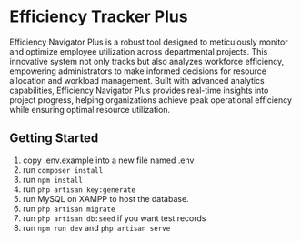 # Efficiency Tracker Plus
Efficiency Navigator Plus is a robust tool designed to meticulously monitor and optimize employee utilization across departmental projects. This innovative system not only tracks but also analyzes workforce efficiency, empowering administrators to make informed decisions for resource allocation and workload management. Built with advanced analytics capabilities, Efficiency Navigator Plus provides real-time insights into project progress, helping organizations achieve peak operational efficiency while ensuring optimal resource utilization.

## Getting Started

1. copy .env.example into a new file named .env
2. run `composer install`
3. run `npm install`
4. run `php artisan key:generate`
5. run MySQL on XAMPP to host the database.
6. run `php artisan migrate`
7. run `php artisan db:seed` if you want test records
8. run `npm run dev` and `php artisan serve`
